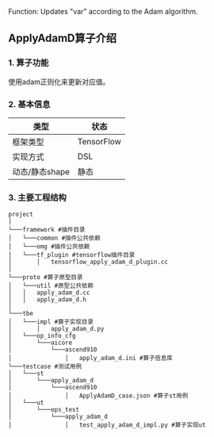 Function: Updates "var" according to the Adam algorithm.

## ApplyAdamD算子介绍
### 1. 算子功能
使用adam正则化来更新对应值。


### 2. 基本信息
| **类型**       | **状态**    |
|-------------|---------------|
| 框架类型    | TensorFlow  |
| 实现方式 | DSL      |
| 动态/静态shape  | 静态 |

### 3. 主要工程结构
```
project
│  
└───framework #插件目录
│   └───common #插件公共依赖
│   └───omg #插件公共依赖
│   └───tf_plugin #tensorflow插件目录
│       │   tensorflow_apply_adam_d_plugin.cc 
│  
└───proto #算子原型目录
│   └───util #原型公共依赖
│   │   apply_adam_d.cc
│   │   apply_adam_d.h
│   
└───tbe
│   └───impl #算子实现目录
│       │   apply_adam_d.py
│   └───op_info_cfg
│       └───aicore
│           └───ascend910
│               │   apply_adam_d.ini #算子信息库
└───testcase #测试用例
│   └───st
│       └───apply_adam_d
│           └───ascend910
│               │   ApplyAdamD_case.json #算子st用例
│   └───ut
│       └───ops_test
│           └───apply_adam_d
│               │   test_apply_adam_d_impl.py #算子实现ut
```
